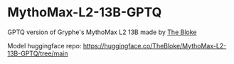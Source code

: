 # MythoMax-L2-13B-GPTQ
GPTQ version of Gryphe's MythoMax L2 13B made by [The Bloke](https://huggingface.co/TheBloke)

Model huggingface repo: https://huggingface.co/TheBloke/MythoMax-L2-13B-GPTQ/tree/main
